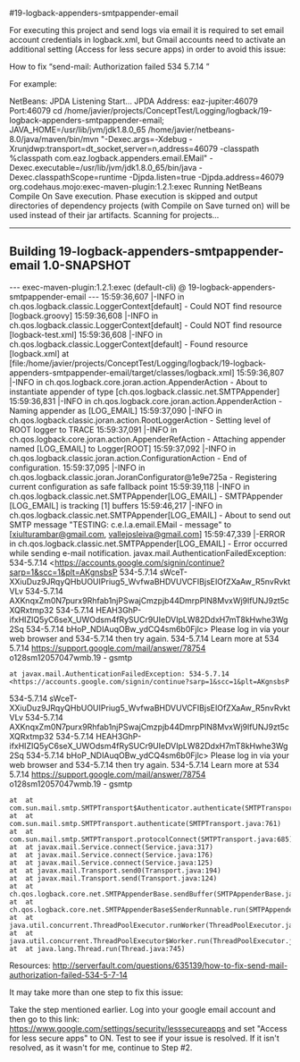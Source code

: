 #19-logback-appenders-smtpappender-email

For executing this project and send logs via email it is required to set
email account credentials in logback.xml, but Gmail accounts need to
activate an additional setting (Access for less secure apps) in order to
avoid this issue:

How to fix “send-mail: Authorization failed 534 5.7.14 ”

For example:

NetBeans: JPDA Listening Start...
JPDA Address: eaz-jupiter:46079
Port:46079
cd /home/javier/projects/ConceptTest/Logging/logback/19-logback-appenders-smtpappender-email; JAVA_HOME=/usr/lib/jvm/jdk1.8.0_65 /home/javier/netbeans-8.0/java/maven/bin/mvn "-Dexec.args=-Xdebug -Xrunjdwp:transport=dt_socket,server=n,address=46079 -classpath %classpath com.eaz.logback.appenders.email.EMail" -Dexec.executable=/usr/lib/jvm/jdk1.8.0_65/bin/java -Dexec.classpathScope=runtime -Djpda.listen=true -Djpda.address=46079 org.codehaus.mojo:exec-maven-plugin:1.2.1:exec
Running NetBeans Compile On Save execution. Phase execution is skipped and output directories of dependency projects (with Compile on Save turned on) will be used instead of their jar artifacts.
Scanning for projects...
                                                                        
------------------------------------------------------------------------
Building 19-logback-appenders-smtpappender-email 1.0-SNAPSHOT
------------------------------------------------------------------------

--- exec-maven-plugin:1.2.1:exec (default-cli) @ 19-logback-appenders-smtpappender-email ---
15:59:36,607 |-INFO in ch.qos.logback.classic.LoggerContext[default] - Could NOT find resource [logback.groovy]
15:59:36,608 |-INFO in ch.qos.logback.classic.LoggerContext[default] - Could NOT find resource [logback-test.xml]
15:59:36,608 |-INFO in ch.qos.logback.classic.LoggerContext[default] - Found resource [logback.xml] at [file:/home/javier/projects/ConceptTest/Logging/logback/19-logback-appenders-smtpappender-email/target/classes/logback.xml]
15:59:36,807 |-INFO in ch.qos.logback.core.joran.action.AppenderAction - About to instantiate appender of type [ch.qos.logback.classic.net.SMTPAppender]
15:59:36,831 |-INFO in ch.qos.logback.core.joran.action.AppenderAction - Naming appender as [LOG_EMAIL]
15:59:37,090 |-INFO in ch.qos.logback.classic.joran.action.RootLoggerAction - Setting level of ROOT logger to TRACE
15:59:37,091 |-INFO in ch.qos.logback.core.joran.action.AppenderRefAction - Attaching appender named [LOG_EMAIL] to Logger[ROOT]
15:59:37,092 |-INFO in ch.qos.logback.classic.joran.action.ConfigurationAction - End of configuration.
15:59:37,095 |-INFO in ch.qos.logback.classic.joran.JoranConfigurator@1e9e725a - Registering current configuration as safe fallback point
15:59:39,118 |-INFO in ch.qos.logback.classic.net.SMTPAppender[LOG_EMAIL] - SMTPAppender [LOG_EMAIL] is tracking [1] buffers
15:59:46,217 |-INFO in ch.qos.logback.classic.net.SMTPAppender[LOG_EMAIL] - About to send out SMTP message "TESTING: c.e.l.a.email.EMail - message" to [xiulturambar@gmail.com, vallejosleiva@gmail.com]
15:59:47,339 |-ERROR in ch.qos.logback.classic.net.SMTPAppender[LOG_EMAIL] - Error occurred while sending e-mail notification. javax.mail.AuthenticationFailedException: 534-5.7.14 <https://accounts.google.com/signin/continue?sarp=1&scc=1&plt=AKgnsbsP
534-5.7.14 sWceT-XXiuDuz9JRqyQHbUOUIPriug5_WvfwaBHDVUVCFIBjsEIOfZXaAw_R5nvRvktVLv
534-5.7.14 AXKnqxZm0N7purx9Rhfab1njPSwajCmzpjb44DmrpPlN8MvxWj9lfUNJ9zt5cXQRxtmp32
534-5.7.14 HEAH3GhP-ifxHIZIQ5yC6seX_UWOdsm4fRySUCr9UIeDVIpLW82DdxH7mT8kHwhe3Wg2Sq
534-5.7.14 bHoP_NDIAuqOBw_ydCQ4sm6b0Fjlc> Please log in via your web browser and
534-5.7.14 then try again.
534-5.7.14  Learn more at
534 5.7.14  https://support.google.com/mail/answer/78754 o128sm12057047wmb.19 - gsmtp

	at javax.mail.AuthenticationFailedException: 534-5.7.14 <https://accounts.google.com/signin/continue?sarp=1&scc=1&plt=AKgnsbsP
534-5.7.14 sWceT-XXiuDuz9JRqyQHbUOUIPriug5_WvfwaBHDVUVCFIBjsEIOfZXaAw_R5nvRvktVLv
534-5.7.14 AXKnqxZm0N7purx9Rhfab1njPSwajCmzpjb44DmrpPlN8MvxWj9lfUNJ9zt5cXQRxtmp32
534-5.7.14 HEAH3GhP-ifxHIZIQ5yC6seX_UWOdsm4fRySUCr9UIeDVIpLW82DdxH7mT8kHwhe3Wg2Sq
534-5.7.14 bHoP_NDIAuqOBw_ydCQ4sm6b0Fjlc> Please log in via your web browser and
534-5.7.14 then try again.
534-5.7.14  Learn more at
534 5.7.14  https://support.google.com/mail/answer/78754 o128sm12057047wmb.19 - gsmtp

	at 	at com.sun.mail.smtp.SMTPTransport$Authenticator.authenticate(SMTPTransport.java:826)
	at 	at com.sun.mail.smtp.SMTPTransport.authenticate(SMTPTransport.java:761)
	at 	at com.sun.mail.smtp.SMTPTransport.protocolConnect(SMTPTransport.java:685)
	at 	at javax.mail.Service.connect(Service.java:317)
	at 	at javax.mail.Service.connect(Service.java:176)
	at 	at javax.mail.Service.connect(Service.java:125)
	at 	at javax.mail.Transport.send0(Transport.java:194)
	at 	at javax.mail.Transport.send(Transport.java:124)
	at 	at ch.qos.logback.core.net.SMTPAppenderBase.sendBuffer(SMTPAppenderBase.java:394)
	at 	at ch.qos.logback.core.net.SMTPAppenderBase$SenderRunnable.run(SMTPAppenderBase.java:677)
	at 	at java.util.concurrent.ThreadPoolExecutor.runWorker(ThreadPoolExecutor.java:1142)
	at 	at java.util.concurrent.ThreadPoolExecutor$Worker.run(ThreadPoolExecutor.java:617)
	at 	at java.lang.Thread.run(Thread.java:745)

Resources:
http://serverfault.com/questions/635139/how-to-fix-send-mail-authorization-failed-534-5-7-14

It may take more than one step to fix this issue:

Take the step mentioned earlier. Log into your google email account and then go to this link: https://www.google.com/settings/security/lesssecureapps and set "Access for less secure apps" to ON. Test to see if your issue is resolved. If it isn't resolved, as it wasn't for me, continue to Step #2.
